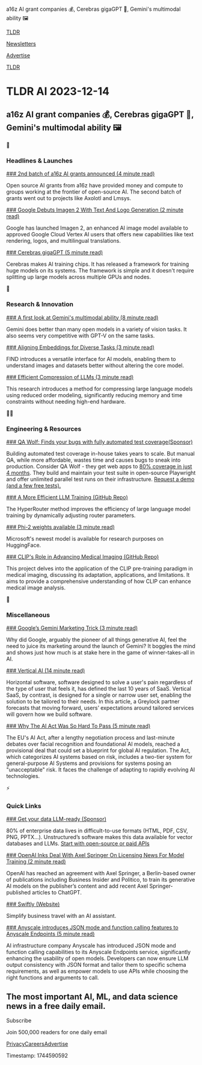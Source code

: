 a16z AI grant companies 💰, Cerebras gigaGPT 🤯, Gemini's multimodal ability 🖼️

[TLDR](/)

[Newsletters](/newsletters)

[Advertise](https://advertise.tldr.tech/)

[TLDR](/)

# TLDR AI 2023-12-14

## a16z AI grant companies 💰, Cerebras gigaGPT 🤯, Gemini's multimodal ability 🖼️

🚀

### Headlines & Launches

[### 2nd batch of a16z AI grants announced (4 minute read)](https://a16z.com/announcing-our-latest-open-source-ai-grants/?utm_source=tldrai)

Open source AI grants from a16z have provided money and compute to groups working at the frontier of open-source AI. The second batch of grants went out to projects like Axolotl and Lmsys.

[### Google Debuts Imagen 2 With Text And Logo Generation (2 minute read)](https://techcrunch.com/2023/12/13/google-debuts-imagen-2-with-text-and-logo-generation/?utm_source=tldrai)

Google has launched Imagen 2, an enhanced AI image model available to approved Google Cloud Vertex AI users that offers new capabilities like text rendering, logos, and multilingual translations.

[### Cerebras gigaGPT (5 minute read)](https://www.cerebras.net/blog/introducing-gigagpt-gpt-3-sized-models-in-565-lines-of-code?utm_source=tldrai)

Cerebras makes AI training chips. It has released a framework for training huge models on its systems. The framework is simple and it doesn't require splitting up large models across multiple GPUs and nodes.

🧠

### Research & Innovation

[### A first look at Gemini's multimodal ability (8 minute read)](https://blog.roboflow.com/first-impressions-with-google-gemini/?utm_source=tldrai)

Gemini does better than many open models in a variety of vision tasks. It also seems very competitive with GPT-V on the same tasks.

[### Aligning Embeddings for Diverse Tasks (3 minute read)](https://x-decoder-vl.github.io/?utm_source=tldrai)

FIND introduces a versatile interface for AI models, enabling them to understand images and datasets better without altering the core model.

[### Efficient Compression of LLMs (3 minute read)](https://arxiv.org/abs/2312.07046v1?utm_source=tldrai)

This research introduces a method for compressing large language models using reduced order modeling, significantly reducing memory and time constraints without needing high-end hardware.

👨‍💻

### Engineering & Resources

[### QA Wolf: Finds your bugs with fully automated test coverage(Sponsor)](https://www.qawolf.com/lp/tldr/?utm_campaign=QAWolfFindsYourBugs12142023&amp;utm_source=tldrai&amp;utm_medium=newsletter)

Building automated test coverage in-house takes years to scale. But manual QA, while more affordable, wastes time and causes bugs to sneak into production. Consider QA Wolf - they get web apps to [80% coverage in just 4 months](https://www.qawolf.com/lp/tldr/?utm_campaign=QAWolfFindsYourBugs12142023&utm_source=tldrai&utm_medium=newsletter). They build and maintain your test suite in open-source Playwright and offer unlimited parallel test runs on their infrastructure. [Request a demo (and a few free tests).](https://www.qawolf.com/lp/tldr/?utm_campaign=QAWolfFindsYourBugs12142023&utm_source=tldrai&utm_medium=newsletter)

[### A More Efficient LLM Training (GitHub Repo)](https://github.com/giangdip2410/hyperrouter?utm_source=tldrai)

The HyperRouter method improves the efficiency of large language model training by dynamically adjusting router parameters.

[### Phi-2 weights available (3 minute read)](https://huggingface.co/microsoft/phi-2?utm_source=tldrai)

Microsoft's newest model is available for research purposes on HuggingFace.

[### CLIP's Role in Advancing Medical Imaging (GitHub Repo)](https://github.com/zhaozh10/awesome-clip-in-medical-imaging?utm_source=tldrai)

This project delves into the application of the CLIP pre-training paradigm in medical imaging, discussing its adaptation, applications, and limitations. It aims to provide a comprehensive understanding of how CLIP can enhance medical image analysis.

🎁

### Miscellaneous

[### Google’s Gemini Marketing Trick (3 minute read)](https://www.bigtechnology.com/p/googles-gemini-marketing-trick?utm_source=tldrai)

Why did Google, arguably the pioneer of all things generative AI, feel the need to juice its marketing around the launch of Gemini? It boggles the mind and shows just how much is at stake here in the game of winner-takes-all in AI.

[### Vertical AI (14 minute read)](https://greylock.com/greymatter/vertical-ai/?utm_source=tldrai)

Horizontal software, software designed to solve a user's pain regardless of the type of user that feels it, has defined the last 10 years of SaaS. Vertical SaaS, by contrast, is designed for a single or narrow user set, enabling the solution to be tailored to their needs. In this article, a Greylock partner forecasts that moving forward, users’ expectations around tailored services will govern how we build software.

[### Why The AI Act Was So Hard To Pass (5 minute read)](https://www.theverge.com/2023/12/13/23999849/eu-ai-act-artificial-intelligence-regulations-complicated-delays?utm_source=tldrai)

The EU's AI Act, after a lengthy negotiation process and last-minute debates over facial recognition and foundational AI models, reached a provisional deal that could set a blueprint for global AI regulation. The Act, which categorizes AI systems based on risk, includes a two-tier system for general-purpose AI Systems and provisions for systems posing an "unacceptable" risk. It faces the challenge of adapting to rapidly evolving AI technologies.

⚡️

### Quick Links

[### Get your data LLM-ready (Sponsor)](https://unstructured.io/?utm_source=tldr-ai&amp;utm_medium=newsletter&amp;utm_campaign=tldr-ai_news_Q4_23&amp;utm_content=startup-12.14)

80% of enterprise data lives in difficult-to-use formats (HTML, PDF, CSV, PNG, PPTX…). Unstructured’s software makes this data available for vector databases and LLMs. [Start with open-source or paid APIs](https://unstructured.io/?utm_source=tldr-ai&utm_medium=newsletter&utm_campaign=tldr-ai_news_Q4_23&utm_content=startup-12.14)

[### OpenAI Inks Deal With Axel Springer On Licensing News For Model Training (2 minute read)](https://techcrunch.com/2023/12/13/openai-inks-deal-with-axel-springer-on-licensing-news-for-model-training/?utm_source=tldrai)

OpenAI has reached an agreement with Axel Springer, a Berlin-based owner of publications including Business Insider and Politico, to train its generative AI models on the publisher’s content and add recent Axel Springer-published articles to ChatGPT.

[### Swiftly (Website)](https://www.swifty.so?utm_source=tldrai)

Simplify business travel with an AI assistant.

[### Anyscale introduces JSON mode and function calling features to Anyscale Endpoints (5 minute read)](https://www.anyscale.com/blog/anyscale-endpoints-json-mode-and-function-calling-features?utm_source=tldrai)

AI infrastructure company Anyscale has introduced JSON mode and function calling capabilities to its Anyscale Endpoints service, significantly enhancing the usability of open models. Developers can now ensure LLM output consistency with JSON format and tailor them to specific schema requirements, as well as empower models to use APIs while choosing the right functions and arguments to call.

## The most important AI, ML, and data science news in a free daily email.

Subscribe

Join 500,000 readers for one daily email

[Privacy](/privacy)[Careers](https://jobs.ashbyhq.com/tldr.tech)[Advertise](/ai/advertise)

Timestamp: 1744590592